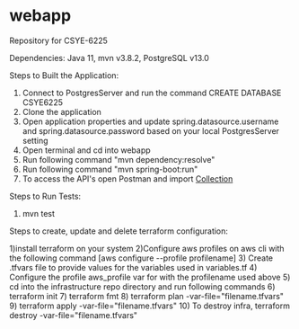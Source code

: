 # webapp

Repository for CSYE-6225

Dependencies:
Java 11,
mvn v3.8.2,
PostgreSQL v13.0

Steps to Built the Application:
1) Connect to PostgresServer and run the command CREATE DATABASE CSYE6225
2) Clone the application
3) Open application properties and update  spring.datasource.username and spring.datasource.password based on your local PostgresServer setting
4) Open terminal and cd into webapp
5) Run following command "mvn dependency:resolve"
6) Run following command "mvn spring-boot:run"
7) To access the API's open Postman and import [Collection](https://github.com/Olly96/webapp/blob/main/CSYE-6225%20webapp.postman_collection.json)

Steps to Run Tests:<br>
1) mvn test


Steps to create, update and delete terraform configuration:

1)install terraform on your system
2)Configure aws profiles on aws cli with the following command [aws configure --profile profilename]
3) Create .tfvars file to provide values for the variables used in variables.tf
4) Configure the profile aws_profile var for with the profilename used above
5) cd into the infrastructure repo directory and run following commands
6) terraform init
7) terraform fmt
8) terraform plan -var-file="filename.tfvars"
9) terraform apply -var-file="filename.tfvars"
10) To destroy infra, terraform destroy -var-file="filename.tfvars"
